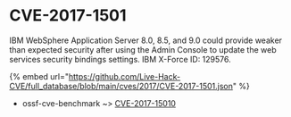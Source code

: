 # CVE-2017-1501

IBM WebSphere Application Server 8.0, 8.5, and 9.0 could provide weaker than expected security after using the Admin Console to update the web services security bindings settings. IBM X-Force ID: 129576.

{% embed url="https://github.com/Live-Hack-CVE/full_database/blob/main/cves/2017/CVE-2017-1501.json" %}


* ossf-cve-benchmark ~> [CVE-2017-15010](https://zeste.alice-snow.ru/2017/database/cve-2017-1501/cve-2017-15010-ossf-cve-benchmark)
